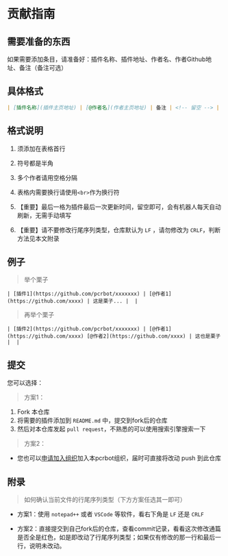 # 贡献指南

## 需要准备的东西

如果需要添加条目，请准备好：插件名称、插件地址、作者名、作者Github地址、备注（备注可选）

## 具体格式

```markdown
| [插件名称](插件主页地址) | [@作者名](作者主页地址) | 备注 | <!-- 留空 --> |
```

## 格式说明

1. 须添加在表格首行

2. 符号都是半角

3. 多个作者请用空格分隔

4. 表格内需要换行请使用`<br>`作为换行符

5. 【重要】最后一格为插件最后一次更新时间，留空即可，会有机器人每天自动刷新，无需手动填写

6. 【重要】请不要修改行尾序列类型，仓库默认为 `LF` ，请勿修改为 `CRLF`，判断方法见本文附录

## 例子

> 举个栗子
```
| [插件1](https://github.com/pcrbot/xxxxxxx) | [@作者1](https://github.com/xxxx) | 这是栗子... |  |
```

> 再举个栗子
```
| [插件2](https://github.com/pcrbot/xxxxxxx) | [@作者1](https://github.com/xxxx) [@作者2](https://github.com/xxxx) | 这也是栗子 |  |
```

## 提交

您可以选择：

> 方案1：

1. Fork 本仓库
2. 将需要的插件添加到 `README.md` 中，提交到fork后的仓库
3. 然后对本仓库发起 `pull request`，不熟悉的可以使用搜索引擎搜索一下

> 方案2：

 + 您也可以[申请加入组织](https://github.com/pcrbot/join-us/issues/new?title=%e6%88%91%e8%a6%81%e5%8a%a0%e5%85%a5%e7%bb%84%e7%bb%87&body=%e6%8f%90%e4%ba%a4%e8%bf%99%e4%b8%aa+issue+%e5%90%8e%ef%bc%8c%e5%9c%a8+github+%e5%85%b3%e8%81%94%e7%9a%84%e9%82%ae%e7%ae%b1%e4%b8%ad%e6%9f%a5%e7%9c%8b%e9%82%80%e8%af%b7)加入本pcrbot组织，届时可直接将改动 push 到此仓库


## 附录

> 如何确认当前文件的行尾序列类型（下方方案任选其一即可）

 + 方案1：使用 `notepad++` 或者 `VSCode` 等软件，看右下角是 `LF` 还是 `CRLF`

 + 方案2：直接提交到自己fork后的仓库，查看commit记录，看看这次修改通篇是否全是红色，如是即改动了行尾序列类型；如果仅有修改的那一行和最后一行，说明未改动。
